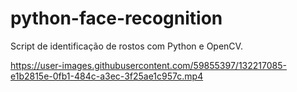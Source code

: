 # python-face-recognition
Script de identificação de rostos com Python e OpenCV.



https://user-images.githubusercontent.com/59855397/132217085-e1b2815e-0fb1-484c-a3ec-3f25ae1c957c.mp4
